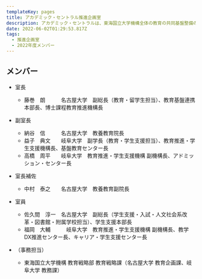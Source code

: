 ```yaml
---
templateKey: pages
title: アカデミック・セントラル推進企画室
description: アカデミック・セントラルは、東海国立大学機構全体の教育の共同基盤整備の企画立案、両大学に共通する人材育成の企画立案を行う組織であり、岐阜大学と名古屋大学における様々な取組を推進していきます。アカデミック・セントラル推進企画室はその中核を担う組織で、機構における教育改革に関する施策の企画・立案を行います。
date: 2022-06-02T01:29:53.817Z
tags:
  - 推進企画室
  - 2022年度メンバー
---
```

## メンバー

* 室長

  * 藤巻　朗　　　名古屋大学　副総長（教育・留学生担当）、教育基盤連携本部長、博士課程教育推進機構長

* 副室長

  * 納谷　信　　　名古屋大学　教養教育院長
  * 益子　典文　　岐阜大学　副学長（教育・学生支援担当）、教育推進・学生支援機構長、基盤教育センター長
  * 高橋　周平　　岐阜大学　教育推進・学生支援機構 副機構長、アドミッション・センター長

* 室長補佐　　

  * 中村　泰之　　名古屋大学　教養教育副院長
 
* 室員

  * 佐久間　淳一　名古屋大学　副総長（学生支援・入試・人文社会系改革・図書館・附属学校担当）、学生支援本部長
  * 福岡　大輔　　　岐阜大学　教育推進・学生支援機構 副機構長、教学DX推進センター長、キャリア・学生支援センター長

* （事務担当）

  * 東海国立大学機構 教育戦略部 教育戦略課（名古屋大学 教育企画課、岐阜大学 教務課）
